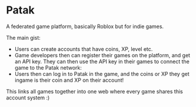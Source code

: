 # Patak

A federated game platform, basically Roblox but for indie games.

The main gist:
- Users can create accounts that have coins, XP, level etc.
- Game developers then can register their games on the platform, and get an API key. They can then use the API key in their games to connect the game to the Patak network:
- Users then can log in to Patak in the game, and the coins or XP they get ingame is their coin and XP on their account!


This links all games together into one web where every game shares this account system :)

